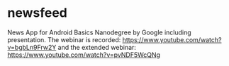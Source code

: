 # newsfeed
News App for Android Basics Nanodegree by Google including presentation.
The webinar is recorded: https://www.youtube.com/watch?v=bgbLn9Frw2Y
and the extended webinar: https://www.youtube.com/watch?v=pvNDF5WcQNg
